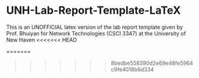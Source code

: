 # UNH-Lab-Report-Template-LaTeX
This is an UNOFFICIAL latex version of the lab report template given by Prof. Bhuiyan for Network Technologies (CSCI 3347) at the University of New Haven
<<<<<<< HEAD

=======
>>>>>>> 8bedbe558390d2e69e48fe5964c9fe4018b6d334
